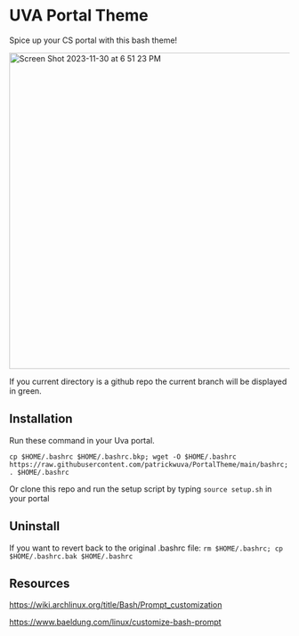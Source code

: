 # UVA Portal Theme
Spice up your CS portal with this bash theme!

<img width="568" alt="Screen Shot 2023-11-30 at 6 51 23 PM" src="https://github.com/patrickwuva/PortalTheme/assets/91228237/491919b0-554c-45a1-92f2-9d5e8cda3471">

If you current directory is a github repo the current branch will be displayed in green.

## Installation

Run these command in your Uva portal.

```cp $HOME/.bashrc $HOME/.bashrc.bkp; wget -O $HOME/.bashrc https://raw.githubusercontent.com/patrickwuva/PortalTheme/main/bashrc; . $HOME/.bashrc```

Or clone this repo and run the setup script by typing
```source setup.sh``` in your portal
## Uninstall
If you want to revert back to the original .bashrc file:
```rm $HOME/.bashrc; cp $HOME/.bashrc.bak $HOME/.bashrc```

## Resources
https://wiki.archlinux.org/title/Bash/Prompt_customization

https://www.baeldung.com/linux/customize-bash-prompt
